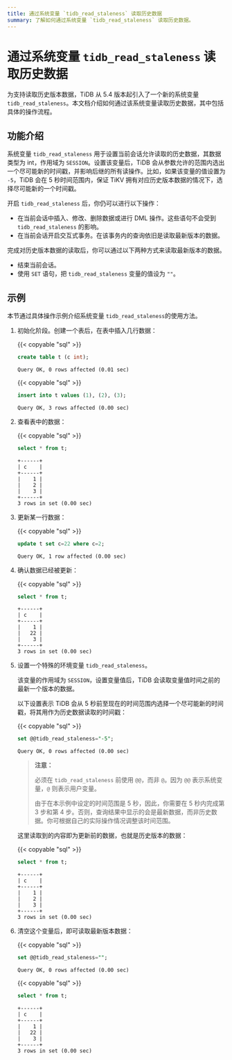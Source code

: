```yaml
---
title: 通过系统变量 `tidb_read_staleness` 读取历史数据
summary: 了解如何通过系统变量 `tidb_read_staleness` 读取历史数据。
---
```


# 通过系统变量 `tidb_read_staleness` 读取历史数据

为支持读取历史版本数据，TiDB 从 5.4 版本起引入了一个新的系统变量 `tidb_read_staleness`。本文档介绍如何通过该系统变量读取历史数据，其中包括具体的操作流程。

## 功能介绍

系统变量 `tidb_read_staleness` 用于设置当前会话允许读取的历史数据，其数据类型为 int，作用域为 `SESSION`。设置该变量后，TiDB 会从参数允许的范围内选出一个尽可能新的时间戳，并影响后继的所有读操作。比如，如果该变量的值设置为 `-5`，TiDB 会在 5 秒时间范围内，保证 TiKV 拥有对应历史版本数据的情况下，选择尽可能新的一个时间戳。

开启 `tidb_read_staleness` 后，你仍可以进行以下操作：

- 在当前会话中插入、修改、删除数据或进行 DML 操作。这些语句不会受到 `tidb_read_staleness` 的影响。
- 在当前会话开启交互式事务。在该事务内的查询依旧是读取最新版本的数据。

完成对历史版本数据的读取后，你可以通过以下两种方式来读取最新版本的数据。

- 结束当前会话。
- 使用 `SET` 语句，把 `tidb_read_staleness` 变量的值设为 `""`。

## 示例

本节通过具体操作示例介绍系统变量 `tidb_read_staleness`的使用方法。

1. 初始化阶段。创建一个表后，在表中插入几行数据：

    {{< copyable "sql" >}}

    ```sql
    create table t (c int);
    ```

    ```
    Query OK, 0 rows affected (0.01 sec)
    ```

    {{< copyable "sql" >}}

    ```sql
    insert into t values (1), (2), (3);
    ```

    ```
    Query OK, 3 rows affected (0.00 sec)
    ```

2. 查看表中的数据：

    {{< copyable "sql" >}}

    ```sql
    select * from t;
    ```

    ```
    +------+
    | c    |
    +------+
    |    1 |
    |    2 |
    |    3 |
    +------+
    3 rows in set (0.00 sec)
    ```

3. 更新某一行数据：

    {{< copyable "sql" >}}

    ```sql
    update t set c=22 where c=2;
    ```

    ```
    Query OK, 1 row affected (0.00 sec)
    ```

4. 确认数据已经被更新：

    {{< copyable "sql" >}}

    ```sql
    select * from t;
    ```

    ```
    +------+
    | c    |
    +------+
    |    1 |
    |   22 |
    |    3 |
    +------+
    3 rows in set (0.00 sec)
    ```

5. 设置一个特殊的环境变量 `tidb_read_staleness`。

    该变量的作用域为 `SESSION`，设置变量值后，TiDB 会读取变量值时间之前的最新一个版本的数据。

    以下设置表示 TiDB 会从 5 秒前至现在的时间范围内选择一个尽可能新的时间戳，将其用作为历史数据读取的时间戳：

    {{< copyable "sql" >}}

    ```sql
    set @@tidb_read_staleness="-5";
    ```

    ```
    Query OK, 0 rows affected (0.00 sec)
    ```

    > **注意：**
    >
    > 必须在 `tidb_read_staleness` 前使用 `@@`，而非 `@`。因为 `@@` 表示系统变量，`@` 则表示用户变量。
    >
    > 由于在本示例中设定的时间范围是 5 秒，因此，你需要在 5 秒内完成第 3 步和第 4 步。否则，查询结果中显示的会是最新数据，而非历史数据。你可根据自己的实际操作情况调整该时间范围。

    这里读取到的内容即为更新前的数据，也就是历史版本的数据：

    {{< copyable "sql" >}}

    ```sql
    select * from t;
    ```

    ```
    +------+
    | c    |
    +------+
    |    1 |
    |    2 |
    |    3 |
    +------+
    3 rows in set (0.00 sec)
    ```

6. 清空这个变量后，即可读取最新版本数据：

    {{< copyable "sql" >}}

    ```sql
    set @@tidb_read_staleness="";
    ```

    ```
    Query OK, 0 rows affected (0.00 sec)
    ```

    {{< copyable "sql" >}}

    ```sql
    select * from t;
    ```

    ```
    +------+
    | c    |
    +------+
    |    1 |
    |   22 |
    |    3 |
    +------+
    3 rows in set (0.00 sec)
    ```
